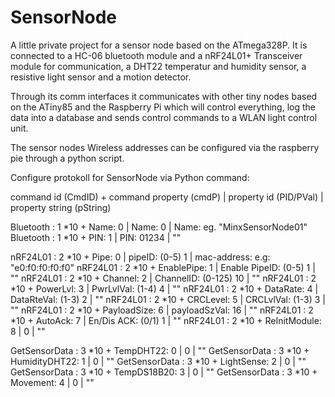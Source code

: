 # SensorNode
A little private project for a sensor node based on the ATmega328P.
It is connected to a HC-06 bluetooth module and a nRF24L01+ Transceiver module for communication, a DHT22 temperatur and humidity sensor, a resistive light sensor and a motion detector. 

Through its comm interfaces it communicates with other tiny nodes based on the ATiny85 and the Raspberry Pi which will control everything, log the data into a database and sends control commands to a WLAN light control unit.

The sensor nodes Wireless addresses can be configured via the raspberry pie through a python script.

Configure protokoll for SensorNode via Python command:

command id (CmdID) + command property (cmdP) | property id (PID/PVal) | property string (pString)

Bluetooth : 1 *10 + Name: 0 | Name: 0 | Name: eg. "MinxSensorNode01"
Bluetooth : 1 *10 + PIN: 1 | PIN: 01234 | ""

nRF24L01 : 2 *10 + Pipe: 0 | pipeID: (0-5)  1 | mac-address: e.g: "e0:f0:f0:f0:f0"
nRF24L01 : 2 *10 + EnablePipe: 1 | Enable PipeID: (0-5)  1 | ""
nRF24L01 : 2 *10 + Channel: 2  | ChannelID: (0-125)  10 | ""
nRF24L01 : 2 *10 + PowerLvl: 3 | PwrLvlVal: (1-4)  4 | ""
nRF24L01 : 2 *10 + DataRate: 4 | DataRteVal: (1-3) 2 | ""
nRF24L01 : 2 *10 + CRCLevel: 5 | CRCLvlVal: (1-3)  3 | ""
nRF24L01 : 2 *10 + PayloadSize: 6 | payloadSzVal: 16 | ""
nRF24L01 : 2 *10 + AutoAck: 7 | En/Dis ACK: (0/1)  1 | ""
nRF24L01 : 2 *10 + ReInitModule: 8 | 0 | ""

GetSensorData : 3 *10 + TempDHT22: 0 | 0 | ""
GetSensorData : 3 *10 + HumidityDHT22: 1 | 0 | ""
GetSensorData : 3 *10 + LightSense: 2 | 0 | ""
GetSensorData : 3 *10 + TempDS18B20: 3 | 0 | ""
GetSensorData : 3 *10 + Movement: 4 | 0 | ""



